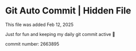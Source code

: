 # Git Auto Commit | Hidden File

This file was added Feb 12, 2025

Just for fun and keeping my daily git commit active 🤪

commit number: 2663895
